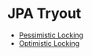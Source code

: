# JPA Tryout

- [Pessimistic Locking](./pessimistic-locking/README.md)
- [Optimistic Locking](./optimistic-locking/README.md)
